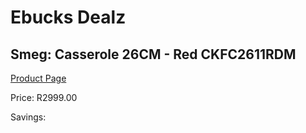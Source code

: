 
# Ebucks Dealz
## Smeg: Casserole 26CM - Red CKFC2611RDM
[Product Page](https://www.ebucks.com/web/shop/productSelected.do?prodId=1170709082&catId=704983235)

Price: R2999.00

Savings: 


	